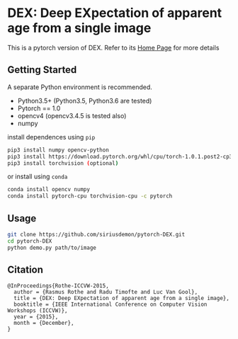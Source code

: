 # DEX: Deep EXpectation of apparent age from a single image

This is a pytorch version of DEX. Refer to its [Home Page](https://data.vision.ee.ethz.ch/cvl/rrothe/imdb-wiki/) for more details


## Getting Started

A separate Python environment is recommended.
+ Python3.5+ (Python3.5, Python3.6 are tested)
+ Pytorch == 1.0
+ opencv4 (opencv3.4.5 is tested also)
+ numpy

install dependences using `pip`
```bash
pip3 install numpy opencv-python
pip3 install https://download.pytorch.org/whl/cpu/torch-1.0.1.post2-cp36-cp36m-linux_x86_64.whl
pip3 install torchvision (optional)
```
or install using `conda`
```bash
conda install opencv numpy
conda install pytorch-cpu torchvision-cpu -c pytorch
```

## Usage
```bash
git clone https://github.com/siriusdemon/pytorch-DEX.git
cd pytorch-DEX
python demo.py path/to/image 
```

## Citation
    @InProceedings{Rothe-ICCVW-2015,
      author = {Rasmus Rothe and Radu Timofte and Luc Van Gool},
      title = {DEX: Deep EXpectation of apparent age from a single image},
      booktitle = {IEEE International Conference on Computer Vision Workshops (ICCVW)},
      year = {2015},
      month = {December},
    }